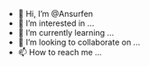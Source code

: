 - 👋 Hi, I’m @Ansurfen
- 👀 I’m interested in ...
- 🌱 I’m currently learning ...
- 💞️ I’m looking to collaborate on ...
- 📫 How to reach me ...

<!---
Ansurfen/Ansurfen is a ✨ special ✨ repository because its `README.md` (this file) appears on your GitHub profile.
You can click the Preview link to take a look at your changes.
--->
